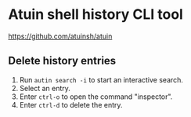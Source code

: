 # Atuin shell history CLI tool

<https://github.com/atuinsh/atuin>

## Delete history entries

1. Run `autin search -i` to start an interactive search.
2. Select an entry.
3. Enter `ctrl-o` to open the command "inspector".
4. Enter `ctrl-d` to delete the entry.
